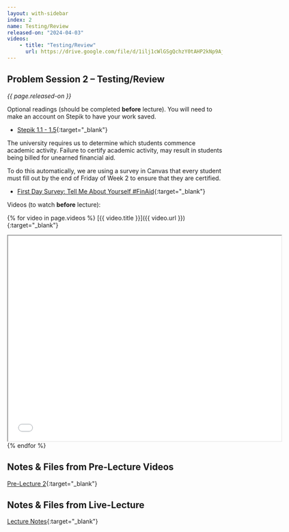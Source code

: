 ```yaml
---
layout: with-sidebar
index: 2
name: Testing/Review
released-on: "2024-04-03"
videos:
    - title: "Testing/Review"
      url: https://drive.google.com/file/d/1ilj1cWlGSgQchzY0tAHP2kNp9AjSx_wR
---
```


## Problem Session 2 – Testing/Review

_{{ page.released-on }}_

Optional readings (should be completed **before** lecture). You will need to make an account on Stepik to have your work saved.
- [Stepik 1.1 - 1.5](https://stepik.org/lesson/567165/step/1?unit=561438){:target="_blank"}

The university requires us to determine which students commence academic activity. Failure to certify academic activity, may result in students being billed for unearned financial aid.

To do this automatically, we are using a survey in Canvas that every student must fill out by the end of Friday of Week 2 to ensure that they are certified.
- [First Day Survey: Tell Me About Yourself #FinAid](https://canvas.ucsd.edu/courses/54799/quizzes/170078){:target="_blank"}

Videos (to watch **before** lecture):

{% for video in page.videos %}
[{{ video.title }}]({{ video.url }}){:target="_blank"}

<iframe src="{{ video.url }}/preview" width="640" height="480" allow="autoplay"></iframe>
{% endfor %}

## Notes & Files from Pre-Lecture Videos

[Pre-Lecture 2](https://github.com/ucsd-cse8a-sp24/ucsd-cse8a-sp24.github.io/tree/main/_pre-lectures/lecture-02){:target="_blank"}

## Notes & Files from Live-Lecture

[Lecture Notes](https://drive.google.com/drive/folders/12mIYImCEj7QstEc79Ux52pCesBqUdwTL?usp=sharing){:target="_blank"}
